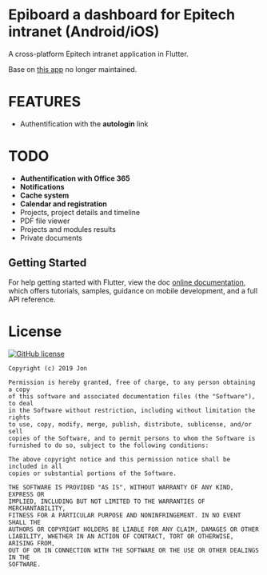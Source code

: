 # Epiboard a dashboard for Epitech intranet (Android/iOS)

A cross-platform Epitech intranet application in Flutter.

Base on [this app](https://github.com/DupK/dashboard-epitech) no longer maintained.

# FEATURES

* Authentification with the **autologin** link

# TODO

* **Authentification with Office 365**
* **Notifications**
* **Cache system**
* **Calendar and registration**
* Projects, project details and timeline
* PDF file viewer
* Projects and  modules results
* Private documents

## Getting Started

For help getting started with Flutter, view the doc
[online documentation](https://flutter.dev/docs), which offers tutorials,
samples, guidance on mobile development, and a full API reference.


# License

 [![GitHub license](https://img.shields.io/badge/license-MIT-blue.svg)](https://raw.githubusercontent.com/9AZX/epiboard/master/LICENSE)
 
    Copyright (c) 2019 Jon

    Permission is hereby granted, free of charge, to any person obtaining a copy
    of this software and associated documentation files (the "Software"), to deal
    in the Software without restriction, including without limitation the rights
    to use, copy, modify, merge, publish, distribute, sublicense, and/or sell
    copies of the Software, and to permit persons to whom the Software is
    furnished to do so, subject to the following conditions:

    The above copyright notice and this permission notice shall be included in all
    copies or substantial portions of the Software.

    THE SOFTWARE IS PROVIDED "AS IS", WITHOUT WARRANTY OF ANY KIND, EXPRESS OR
    IMPLIED, INCLUDING BUT NOT LIMITED TO THE WARRANTIES OF MERCHANTABILITY,
    FITNESS FOR A PARTICULAR PURPOSE AND NONINFRINGEMENT. IN NO EVENT SHALL THE
    AUTHORS OR COPYRIGHT HOLDERS BE LIABLE FOR ANY CLAIM, DAMAGES OR OTHER
    LIABILITY, WHETHER IN AN ACTION OF CONTRACT, TORT OR OTHERWISE, ARISING FROM,
    OUT OF OR IN CONNECTION WITH THE SOFTWARE OR THE USE OR OTHER DEALINGS IN THE
    SOFTWARE.
